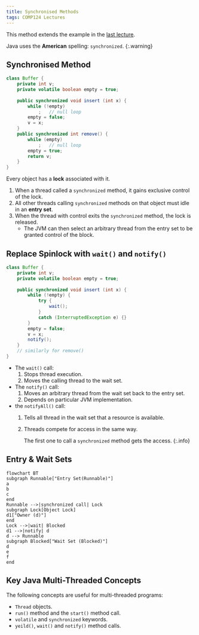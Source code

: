 ```yaml
---
title: Synchronised Methods
tags: COMP124 Lectures
---
```

This method extends the example in the [last lecture]({{site.baseurl}}/comp124/lectures/2021/04/22/1).

Java uses the **American** spelling: `synchronized`.
{:.warning}

## Synchronised Method

```java
class Buffer {
	private int v;
	private volatile boolean empty = true;
	
	public synchronized void insert (int x) {
		while (!empty)
			;	// null loop
		empty = false;
		v = x;
	}
	public synchronized int remove() {
		while (empty)
			;	// null loop 
		empty = true;
		return v;
	}
}
```

Every object has a **lock** associated with it. 

1. When a thread called a `synchronized` method, it gains exclusive control of the lock.
1. All other threads calling `synchronized` methods on that object must idle in an **entry set**.
1. When the thread with control exits the `synchronized` method, the lock is released.
	* The JVM can then select an arbitrary thread from the entry set to be granted control of the block.

## Replace Spinlock with `wait()` and `notify()`

```java
class Buffer {
	private int v;
	private volatile boolean empty = true;
	
	public synchronized void insert (int x) {
		while (!empty) {
			try {
				wait();
			}
			catch (InterruptedException e) {}
		}
		empty = false;
		v = x;
		notify();
	}
	// similarly for remove()
}
```

* The `wait()` call:
	1. Stops thread execution.
	1. Moves the calling thread to the wait set.
* The `notify()` call:
	1. Moves an arbitrary thread from the wait set back to the entry set.
	1. Depends on particular JVM implementation.
* the `notifyAll()` call:
	1. Tells all thread in the wait set that a resource is available.
	1. Threads compete for access in the same way.
		
		The first one to call a `synchronized` method gets the access.
		{:.info}

## Entry & Wait Sets

```mermaid
flowchart BT
subgraph Runnable["Entry Set(Runnable)"]
a
b
c
end
Runnable -->|synchronized call| Lock
subgraph Lock[Object Lock]
d1["Owner (d)"]
end
Lock -->|wait| Blocked
d1 -->|notify| d
d --> Runnable
subgraph Blocked["Wait Set (Blocked)"]
d
e
f
end
```

## Key Java Multi-Threaded Concepts
The following concepts are useful for multi-threaded programs:

* `Thread` objects.
* `run()` method and the `start()` method call.
* `volatile` and `synchronized` keywords.
* `yeild()`, `wait()` and `notify()` method calls.
